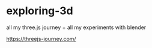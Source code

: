 # exploring-3d


all my three.js journey + all my experiments with blender 

https://threejs-journey.com/
